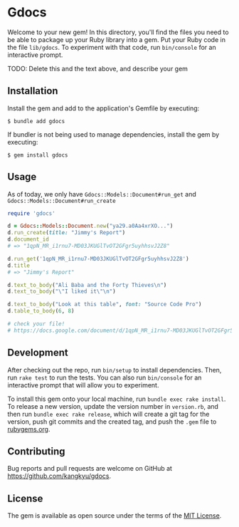 # Gdocs

Welcome to your new gem! In this directory, you'll find the files you need to be able to package up your Ruby library into a gem. Put your Ruby code in the file `lib/gdocs`. To experiment with that code, run `bin/console` for an interactive prompt.

TODO: Delete this and the text above, and describe your gem

## Installation

Install the gem and add to the application's Gemfile by executing:

    $ bundle add gdocs

If bundler is not being used to manage dependencies, install the gem by executing:

    $ gem install gdocs

## Usage

As of today, we only have `Gdocs::Models::Document#run_get` and `Gdocs::Models::Document#run_create`
```rb
require 'gdocs'

d = Gdocs::Models::Document.new("ya29.a0Aa4xrXO...")
d.run_create(title: "Jimmy's Report")
d.document_id
# => "1qpN_MR_i1rnu7-MD03JKUGlTvOT2GFgr5uyhhsvJ2Z8"

d.run_get('1qpN_MR_i1rnu7-MD03JKUGlTvOT2GFgr5uyhhsvJ2Z8')
d.title
# => "Jimmy's Report"

d.text_to_body("Ali Baba and the Forty Thieves\n")
d.text_to_body("\"I liked it\"\n")

d.text_to_body("Look at this table", font: "Source Code Pro")
d.table_to_body(6, 8)

# check your file!
# https://docs.google.com/document/d/1qpN_MR_i1rnu7-MD03JKUGlTvOT2GFgr5uyhhsvJ2Z8/edit
```

## Development

After checking out the repo, run `bin/setup` to install dependencies. Then, run `rake test` to run the tests. You can also run `bin/console` for an interactive prompt that will allow you to experiment.

To install this gem onto your local machine, run `bundle exec rake install`. To release a new version, update the version number in `version.rb`, and then run `bundle exec rake release`, which will create a git tag for the version, push git commits and the created tag, and push the `.gem` file to [rubygems.org](https://rubygems.org).

## Contributing

Bug reports and pull requests are welcome on GitHub at https://github.com/kangkyu/gdocs.

## License

The gem is available as open source under the terms of the [MIT License](https://opensource.org/licenses/MIT).
